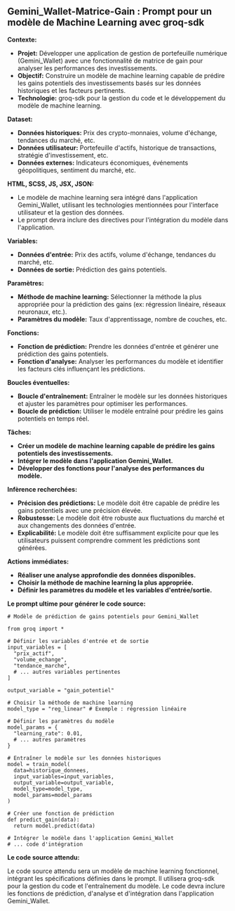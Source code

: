 ##  Gemini_Wallet-Matrice-Gain : Prompt pour un modèle de Machine Learning avec groq-sdk

**Contexte:**

* **Projet:** Développer une application de gestion de portefeuille numérique (Gemini_Wallet) avec une fonctionnalité de matrice de gain pour analyser les performances des investissements.
* **Objectif:** Construire un modèle de machine learning capable de prédire les gains potentiels des investissements basés sur les données historiques et les facteurs pertinents.
* **Technologie:** groq-sdk pour la gestion du code et le développement du modèle de machine learning.

**Dataset:**

* **Données historiques:** Prix des crypto-monnaies, volume d'échange, tendances du marché, etc.
* **Données utilisateur:**  Portefeuille d'actifs, historique de transactions, stratégie d'investissement, etc.
* **Données externes:** Indicateurs économiques, événements géopolitiques, sentiment du marché, etc.

**HTML, SCSS, JS, JSX, JSON:**

* Le modèle de machine learning sera intégré dans l'application Gemini_Wallet, utilisant les technologies mentionnées pour l'interface utilisateur et la gestion des données.
* Le prompt devra inclure des directives pour l'intégration du modèle dans l'application.

**Variables:**

* **Données d'entrée:** Prix des actifs, volume d'échange, tendances du marché, etc.
* **Données de sortie:** Prédiction des gains potentiels.

**Paramètres:**

* **Méthode de machine learning:** Sélectionner la méthode la plus appropriée pour la prédiction des gains (ex: régression linéaire, réseaux neuronaux, etc.).
* **Paramètres du modèle:** Taux d'apprentissage, nombre de couches, etc.

**Fonctions:**

* **Fonction de prédiction:** Prendre les données d'entrée et générer une prédiction des gains potentiels.
* **Fonction d'analyse:** Analyser les performances du modèle et identifier les facteurs clés influençant les prédictions.

**Boucles éventuelles:**

* **Boucle d'entraînement:** Entraîner le modèle sur les données historiques et ajuster les paramètres pour optimiser les performances.
* **Boucle de prédiction:** Utiliser le modèle entraîné pour prédire les gains potentiels en temps réel.

**Tâches:**

* **Créer un modèle de machine learning capable de prédire les gains potentiels des investissements.**
* **Intégrer le modèle dans l'application Gemini_Wallet.**
* **Développer des fonctions pour l'analyse des performances du modèle.**

**Infèrence recherchées:**

* **Précision des prédictions:** Le modèle doit être capable de prédire les gains potentiels avec une précision élevée.
* **Robustesse:** Le modèle doit être robuste aux fluctuations du marché et aux changements des données d'entrée.
* **Explicabilité:** Le modèle doit être suffisamment explicite pour que les utilisateurs puissent comprendre comment les prédictions sont générées.

**Actions immédiates:**

* **Réaliser une analyse approfondie des données disponibles.**
* **Choisir la méthode de machine learning la plus appropriée.**
* **Définir les paramètres du modèle et les variables d'entrée/sortie.**

**Le prompt ultime pour générer le code source:**

```groq
# Modèle de prédiction de gains potentiels pour Gemini_Wallet

from groq import *

# Définir les variables d'entrée et de sortie
input_variables = [
  "prix_actif",
  "volume_echange",
  "tendance_marche",
  # ... autres variables pertinentes
]

output_variable = "gain_potentiel"

# Choisir la méthode de machine learning
model_type = "reg_linear" # Exemple : régression linéaire

# Définir les paramètres du modèle
model_params = {
  "learning_rate": 0.01,
  # ... autres paramètres
}

# Entraîner le modèle sur les données historiques
model = train_model(
  data=historique_donnees,
  input_variables=input_variables,
  output_variable=output_variable,
  model_type=model_type,
  model_params=model_params
)

# Créer une fonction de prédiction
def predict_gain(data):
  return model.predict(data)

# Intégrer le modèle dans l'application Gemini_Wallet
# ... code d'intégration
```

**Le code source attendu:**

Le code source attendu sera un modèle de machine learning fonctionnel, intégrant les spécifications définies dans le prompt. Il utilisera groq-sdk pour la gestion du code et l'entraînement du modèle. Le code devra inclure les fonctions de prédiction, d'analyse et d'intégration dans l'application Gemini_Wallet.



